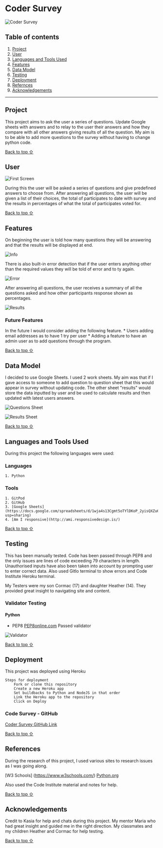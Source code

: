 # Coder Survey

![Coder Survey](https://github.com/Bryan-Nolan/coder-survey/blob/main/assets/readme_images/responsive.jpg)

## Table of contents
1. [Project](#Coder-Survey)
2. [User](#User)
3. [Languages and Tools Used](#Technologies-Used)
4. [Features](#Features)
5. [Data Model](#Data-Model)
6. [Testing](#Testing)
7. [Deployment](#Deployment)
8. [Refernces](#Referencess)
9. [Acknowledgements](#Acknowledgements)
***

## Project

This project aims to ask the user a series of questions.  Update Google sheets with answers and to relay to the user their answers and how they compare with all other answers giving results of all the question.  My aim is to be able to add more questions to the survey without having to change python code. 

[Back to top ⇧](#)

## User

![First Screen](https://github.com/Bryan-Nolan/coder-survey/blob/main/assets/readme_images/first.screen.jpg)

During this the user will be asked a series of questions and give predefined answers to choose from.  After answering all questions, the user will be given a list of their choices, the total of participates to date with survey and the results in percentages of what the total of participates voted for. 

[Back to top ⇧](#)

## Features

On beginning the user is told how many questions they will be answering and that the results will be displayed at end. 

![Info](https://github.com/Bryan-Nolan/coder-survey/blob/main/assets/readme_images/info.jpg)

There is also built-in error detection that if the user enters anything other than the required values they will be told of error and to ty again. 

![Error](https://github.com/Bryan-Nolan/coder-survey/blob/main/assets/readme_images/Error.jpg)

After answering all questions, the user receives a summary of all the questions asked and how other participants response shown as percentages.

![Results](https://github.com/Bryan-Nolan/coder-survey/blob/main/assets/readme_images/results.jpg)

### Future Features

In the future I would consider adding the following feature.
    * Users adding email addresses as to have 1 try per user
    * Adding a feature to have an admin user as to add questions through the program.

[Back to top ⇧](#)

## Data Model

I decided to use Google Sheets.  I used 2 work sheets. My aim was that if I gave access to someone to add question to question sheet that this would appear in survey without updating code.  The other sheet "results" would store the data inputted by user and be used to calculate results and then updated with latest users answers. 

![Questions Sheet]((https://github.com/Bryan-Nolan/coder-survey/blob/main/assets/readme_images/questions.jpg))

![Results Sheet]((https://github.com/Bryan-Nolan/coder-survey/blob/main/assets/readme_images/sheet-results.jpg) )

[Back to top ⇧](#)

## Languages and Tools Used

During this project the following languages were used:

### Languages

    1. Python

### Tools 
    
    1. GitPod
    2. GitHub
    3. [Google Sheets](https://docs.google.com/spreadsheets/d/1wja4s13Cgmt5oTYlDKoP_2yisQXZu67QekdpGpHWXxA/edit?usp=sharing) 
    4. [Am I responsive](http://ami.responsivedesign.is/)

[Back to top ⇧](#)

## Testing

This has been manually tested. Code has been passed through PEP8 and the only issues are lines of code exceeding 79 characters in length.  Unauthorised inputs have also been taken into account by prompting user to enter correct data. Also used GitIo terminal to show errors and Code Institute Heroku terminal.  

My Testers were my son Cormac (17) and daughter Heather (14). They provided great insight to navigating site and content.

### Validator Testing

#### Python

* PEP8
    [PEP8online.com](http://pep8online.com/)
    Passed validator

![Validator](https://github.com/Bryan-Nolan/coder-survey/blob/main/assets/readme_images/validator.jpg)    

[Back to top ⇧](#)

## Deployment

This project was deployed using Heroku

    Steps for deployment
        Fork or clone this repository
        Create a new Heroku app
        Set buildbacks to Python and NodeJS in that order
        Link the Heroku app to the repository
        Click on Deploy

### Code Survey - GitHub

[Coder Survey GitHub Link](https://github.com/Bryan-Nolan/coder-survey)

[Back to top ⇧](#)

## References

During the research of this project, I used various sites to research issues as I was going along. 

[W3 Schools] (https://www.w3schools.com/)
[Python.org](https://www.python.org/)

Also used the Code Institute material and notes for help.  


[Back to top ⇧](#)

## Acknowledgements

Credit to Kasia for help and chats during this project.
My mentor Maria who had great insight and guided me in the right direction. My classmates and my children Heather and Cormac for help testing.

[Back to top ⇧](#)

